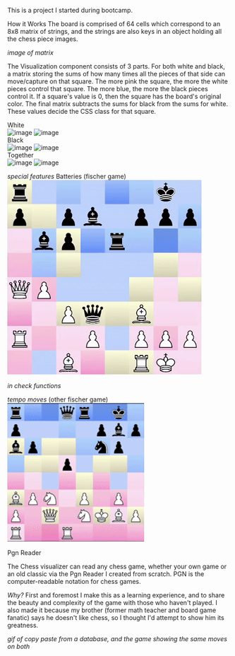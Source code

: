 This is a project I started during bootcamp. 

How it Works
The board is comprised of 64 cells which correspond to an 8x8 matrix of strings, and the strings are also keys in an object holding all the chess piece images. 

*image of matrix*

The Visualization component consists of 3 parts. 
For both white and black, a matrix storing the sums of how many times all the pieces of that side can move/capture on that square. The more pink the square, the more the white pieces control that square. The more blue, the more the black pieces control it.
If a square's value is 0, then the square has the board's original color. The final matrix subtracts the sums for black from the sums for white. These values decide the CSS class for that square.



White
<br>
<img width="300" alt="image" src="https://github.com/eatthischair/chess-visualizer/assets/116133810/5556e24f-cf67-4204-9419-1e669781bf34">
<img width="300" alt="image" src="https://github.com/eatthischair/chess-visualizer/assets/116133810/8e505f09-1516-42cb-b88d-ee46b5f06a54">
<br>
Black
<br>
<img width="300" alt="image" src="https://github.com/eatthischair/chess-visualizer/assets/116133810/4ddf7445-ac01-4985-b31a-ec345f94ca13">
<img width="300" alt="image" src="https://github.com/eatthischair/chess-visualizer/assets/116133810/510f163f-feba-4117-ac47-3b7c0e90a971">
<br>
Together
<br>
<img width="300" alt="image" src="https://github.com/eatthischair/chess-visualizer/assets/116133810/9b78f644-0f8e-4348-a470-630af71b1510">
<img width="300" alt="image" src="https://github.com/eatthischair/chess-visualizer/assets/116133810/a04356f4-075f-4ed1-b506-2844b3f32b1c">





*special features*
Batteries (fischer game)
![](https://github.com/eatthischair/chess-visualizer/blob/master/ezgif.com-gif-maker.gif)

*in check functions*

*tempo moves*
(other fischer game)
![](https://github.com/eatthischair/chess-visualizer/blob/master/ezgif.com-crop%20(2).gif)

Pgn Reader

The Chess visualizer can read any chess game, whether your own game or an old classic via the Pgn Reader I created from scratch. 
PGN is the computer-readable notation for chess games. 

*Why?* First and foremost I make this as a learning experience, and to share the beauty and complexity of the game with those who haven't played. I also made it because my brother (former math teacher and board game fanatic) says he doesn't like chess, so I thought I'd attempt to show him its greatness. 

*gif of copy paste from a database, and the game showing the same moves on both*



